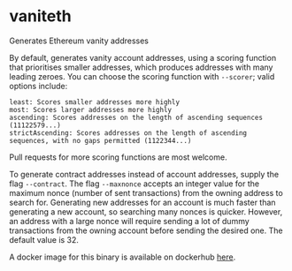 # vaniteth
Generates Ethereum vanity addresses

By default, generates vanity account addresses, using a scoring function that prioritises smaller addresses, which produces addresses with many leading zeroes. You can choose the scoring function with `--scorer`; valid options include:

    least: Scores smaller addresses more highly
    most: Scores larger addresses more highly
    ascending: Scores addresses on the length of ascending sequences (11122579...)
    strictAscending: Scores addresses on the length of ascending sequences, with no gaps permitted (1122344...)

Pull requests for more scoring functions are most welcome.

To generate contract addresses instead of account addresses, supply the flag `--contract`. The flag `--maxnonce` accepts an integer value for the maximum nonce (number of sent transactions) from the owning address to search for. Generating new addresses for an account is much faster than generating a new account, so searching many nonces is quicker. However, an address with a large nonce will require sending a lot of dummy transactions from the owning account before sending the desired one. The default value is 32.

A docker image for this binary is available on dockerhub [here](https://hub.docker.com/r/arachnid/vaniteth/).
